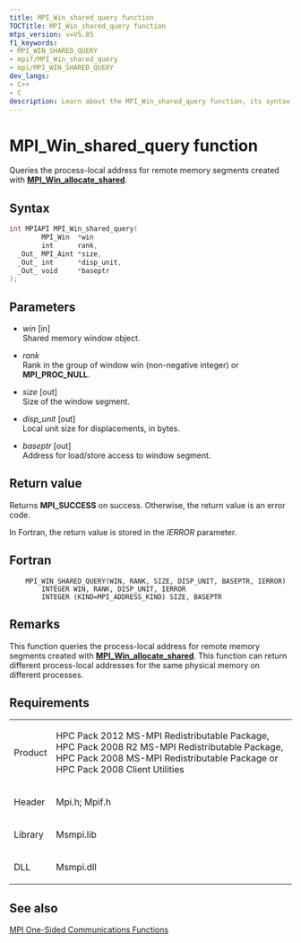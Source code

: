 ```yaml
---
title: MPI_Win_shared_query function
TOCTitle: MPI_Win_shared_query function
mtps_version: v=VS.85
f1_keywords:
- MPI_WIN_SHARED_QUERY
- mpif/MPI_Win_shared_query
- mpi/MPI_WIN_SHARED_QUERY
dev_langs:
- C++
- C
description: Learn about the MPI_Win_shared_query function, its syntax, parameters, and return values. Ideal for understanding remote memory segments in MPI.
---
```


# MPI\_Win\_shared\_query function

Queries the process-local address for remote memory segments created with [**MPI\_Win\_allocate\_shared**](mpi-win-allocate-shared-function.md).

## Syntax

``` c++
int MPIAPI MPI_Win_shared_query(
        MPI_Win  *win
        int      rank,
  _Out_ MPI_Aint *size,
  _Out_ int      *disp_unit,
  _Out_ void     *baseptr
);
```

## Parameters

  - *win* \[in\]  
    Shared memory window object.

  - *rank*  
    Rank in the group of window win (non-negative integer) or **MPI\_PROC\_NULL**.

  - *size* \[out\]   
    Size of the window segment.

  - *disp\_unit*  \[out\]   
    Local unit size for displacements, in bytes.

  - *baseptr* \[out\]  
    Address for load/store access to window segment.

## Return value

Returns **MPI\_SUCCESS** on success. Otherwise, the return value is an error code.

In Fortran, the return value is stored in the *IERROR* parameter.

## Fortran

``` FORTRAN
    MPI_WIN_SHARED_QUERY(WIN, RANK, SIZE, DISP_UNIT, BASEPTR, IERROR)
        INTEGER WIN, RANK, DISP_UNIT, IERROR
        INTEGER (KIND=MPI_ADDRESS_KIND) SIZE, BASEPTR
```

## Remarks

This function queries the process-local address for remote memory segments created with [**MPI\_Win\_allocate\_shared**](mpi-win-allocate-shared-function.md). This function can return different process-local addresses for the same physical memory on different processes.

## Requirements

<table>
<colgroup>
<col  />
<col  />
</colgroup>
<tbody>
<tr class="odd">
<td><p>Product</p></td>
<td><p>HPC Pack 2012 MS-MPI Redistributable Package, HPC Pack 2008 R2 MS-MPI Redistributable Package, HPC Pack 2008 MS-MPI Redistributable Package or HPC Pack 2008 Client Utilities</p></td>
</tr>
<tr class="even">
<td><p>Header</p></td>
<td>Mpi.h;
Mpif.h</td>
</tr>
<tr class="odd">
<td><p>Library</p></td>
<td>Msmpi.lib</td>
</tr>
<tr class="even">
<td><p>DLL</p></td>
<td>Msmpi.dll</td>
</tr>
</tbody>
</table>


## See also

[MPI One-Sided Communications Functions](mpi-one-sided-communications-functions.md)


